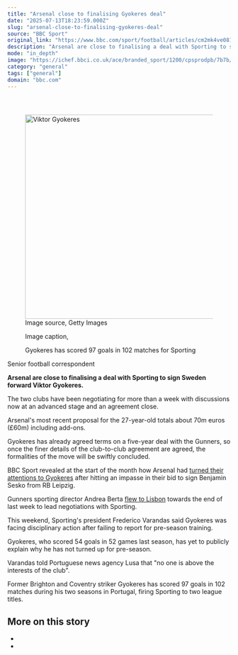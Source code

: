 ```yaml
---
title: "Arsenal close to finalising Gyokeres deal"
date: "2025-07-13T18:23:59.000Z"
slug: "arsenal-close-to-finalising-gyokeres-deal"
source: "BBC Sport"
original_link: "https://www.bbc.com/sport/football/articles/cm2mk4ve081o"
description: "Arsenal are close to finalising a deal with Sporting to sign Sweden forward Viktor Gyokeres."
mode: "in_depth"
image: "https://ichef.bbci.co.uk/ace/branded_sport/1200/cpsprodpb/7b7b/live/2a283a90-6013-11f0-8a84-ff71803e9166.jpg"
category: "general"
tags: ["general"]
domain: "bbc.com"
---
```

<div id="readability-page-1" class="page"><div><main id="main-content" data-testid="main-content"><article id="urn-bbc-ares--article-cm2mk4ve081o"><header data-component="headline-block"></header><div data-component="image-block"><figure><p><span><picture><source srcset="https://ichef.bbci.co.uk/ace/standard/240/cpsprodpb/7b7b/live/2a283a90-6013-11f0-8a84-ff71803e9166.jpg.webp 240w, https://ichef.bbci.co.uk/ace/standard/320/cpsprodpb/7b7b/live/2a283a90-6013-11f0-8a84-ff71803e9166.jpg.webp 320w, https://ichef.bbci.co.uk/ace/standard/480/cpsprodpb/7b7b/live/2a283a90-6013-11f0-8a84-ff71803e9166.jpg.webp 480w, https://ichef.bbci.co.uk/ace/standard/624/cpsprodpb/7b7b/live/2a283a90-6013-11f0-8a84-ff71803e9166.jpg.webp 624w, https://ichef.bbci.co.uk/ace/standard/800/cpsprodpb/7b7b/live/2a283a90-6013-11f0-8a84-ff71803e9166.jpg.webp 800w" type="image/webp"><img alt="Viktor Gyokeres" src="https://ichef.bbci.co.uk/ace/standard/819/cpsprodpb/7b7b/live/2a283a90-6013-11f0-8a84-ff71803e9166.jpg" srcset="https://ichef.bbci.co.uk/ace/standard/240/cpsprodpb/7b7b/live/2a283a90-6013-11f0-8a84-ff71803e9166.jpg 240w, https://ichef.bbci.co.uk/ace/standard/320/cpsprodpb/7b7b/live/2a283a90-6013-11f0-8a84-ff71803e9166.jpg 320w, https://ichef.bbci.co.uk/ace/standard/480/cpsprodpb/7b7b/live/2a283a90-6013-11f0-8a84-ff71803e9166.jpg 480w, https://ichef.bbci.co.uk/ace/standard/624/cpsprodpb/7b7b/live/2a283a90-6013-11f0-8a84-ff71803e9166.jpg 624w, https://ichef.bbci.co.uk/ace/standard/800/cpsprodpb/7b7b/live/2a283a90-6013-11f0-8a84-ff71803e9166.jpg 800w" width="819" height="461"></picture></span><span role="text"><span>Image source, </span>Getty Images</span></p><figcaption><span>Image caption, </span><p>Gyokeres has scored 97 goals in 102 matches for Sporting</p></figcaption></figure></div><div data-component="byline-block"><p>Senior football correspondent</p></div><div data-component="text-block"><p><b>Arsenal are close to finalising a deal with Sporting to sign Sweden forward Viktor Gyokeres.</b></p><p>The two clubs have been negotiating for more than a week with discussions now at an advanced stage and an agreement close.</p><p>Arsenal's most recent proposal for the 27-year-old totals about 70m euros (£60m) including add-ons.</p><p>Gyokeres has already agreed terms on a five-year deal with the Gunners, so once the finer details of the club-to-club agreement are agreed, the formalities of the move will be swiftly concluded.</p></div><div data-component="text-block"><p>BBC Sport revealed at the start of the month how Arsenal had <a href="https://www.bbc.com/sport/football/articles/cj61nd0n9rxo">turned their attentions to Gyokeres</a> after hitting an impasse in their bid to sign Benjamin Sesko from RB Leipzig.</p><p>Gunners sporting director Andrea Berta <a href="https://www.bbc.com/sport/football/articles/cjrljneqe5zo">flew to Lisbon</a> towards the end of last week to lead negotiations with Sporting.</p><p>This weekend, Sporting's president Frederico Varandas said Gyokeres was facing disciplinary action after failing to report for pre-season training.</p><p>Gyokeres, who scored 54 goals in 52 games last season, has yet to publicly explain why he has not turned up for pre-season.</p><p>Varandas told Portuguese news agency Lusa that "no one is above the interests of the club".</p><p>Former Brighton and Coventry striker Gyokeres has scored 97 goals in 102 matches during his two seasons in Portugal, firing Sporting to two league titles.</p></div><section data-component="links-block"><p><h2 type="normal">More on this story</h2></p><ul role="list"><li></li><li></li></ul></section></article></main></div></div>